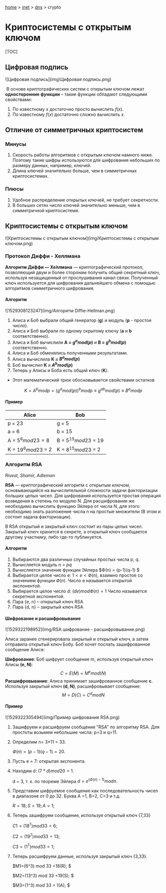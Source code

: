 <script type="text/x-mathjax-config">MathJax.Hub.Config({tex2jax: {inlineMath: [['$','$']]}});</script><script src='https://cdnjs.cloudflare.com/ajax/libs/mathjax/2.7.5/MathJax.js?config=TeX-MML-AM_CHTML' async></script>
[home](../../../) > [inet](../../) > [dns](../) > crypto

# Криптосистемы с открытым ключом

[TOC]

## Цифровая подпись

![Цифровая подпись](img\Цифровая подпись.png)

​	В основе криптографических систем с открытым ключом лежат **односторонние функции** – такие функции обладают следующими свойствами:

1. По известному $x$ достаточно просто вычислить $f(x)$.
2. По известному $f(x)$ достаточно сложно вычислить $x$.

## Отличие от симметричных криптосистем

### Минусы

1. Скорость работы алгоритмов с открытым ключом намного ниже. Поэтому такие шифры используются для шифрования небольших по размеру данных, например, ключей. 
2. Длина ключей значительно больше, чем в симметричных криптосистемах. 

### Плюсы

1. Удобное распределение открытых ключей, не требует секретности. 
2. В больших сетях число ключей значительно меньше, чем в симметричной криптосистеме.

## Криптосистемы с открытым ключом

![Криптосистемы с открытым ключом](img/Криптосистемы с открытым ключом.png)

### Протокол Диффи - Хеллмана

__Алгоритм Ди́ффи — Хе́ллмана__ — криптографический протокол, позволяющий двум и более сторонам получить общий секретный ключ, используя незащищенный от прослушивания канал связи. Полученный ключ используется для шифрования дальнейшего обмена с помощью алгоритмов симметричного шифрования. 

#### Алгоритм

![1529308123247](img/Алгоритм Diffie-Hellman.png)

1. Алиса и Боб выбрали общий генератор (**g**) и модуль (**p** - простое число).
2. Алиса и Боб выбрали по одному скрытому ключу (**a** и **b** соответственно).
3. Алиса и Боб вычислили **A = $g^a mod(p)$** и **B = $g^b mod(p)$** соответственно.
4. Алиса и Боб обменялись полученными результатами.
5. Алиса вычислила **K = $B^a mod(p)$**
6. Боб вычислил **K = $A^b mod(p)$**
7. Теперь у Алисы и Боба есть общий ключ (**K**).

* Этот математический трюк обосновывается свойствами остатков

$$
K = A^b mod p = (g^a mod(p))^bmodp ≡ g^{ab} mod(p) ≡ B^amodp
$$

#### Пример

| Alice                 | Bob                      |
| --------------------- | ------------------------ |
| p = 23                | g = 5                    |
| a = 6                 | b = 15                   |
| A = $5^6 mod 23 = 8$  | B = $5^{15} mod 23$ = 19 |
| K = $19^6 mod 23$ = 2 | K = $8^{15} mod 23$ = 2  |

### Алгоритм RSA

*Rivest, Shamir, Adleman*

__RSA__ — криптографический алгоритм с открытым ключом, основывающийся на вычислительной сложности задачи факторизации больших целых чисел. Для шифрования используется простая операция возведения в степень по модулю N. Для расшифрования же необходимо вычислить функцию Эйлера от числа N, для этого необходимо знать разложение числа n на простые множители (В этом и состоит задача факторизации). 

В RSA открытый и закрытый ключ состоит из пары целых чисел. Закрытый ключ хранится в секрете, а открытый ключ сообщается другому участнику, либо где-то публикуется. 

#### Алгоритм

1. Выбираются два различных случайных простых числа p, q. 
2. Вычисляется модуль n = $pq$
3. Вычисляется значение функции Эйлера $Ф(n) = (p-1)(q-1) $
4. Выбирается целое число e: $1<e<Ф(n)$, взаимно простое со значением функции $Ф(n)$. Число e называется открытой экспонентой.
5. Выбирается целое число d: $(de) mod Ф(n) = 1$ Число называется секретной экспонентой. 
6. Пара {e, n} – открытый ключ RSA 
7. Пара {d, n} – закрытый ключ RSA 

#### Шифрование и расшифровывание

![1529322198952](img/RSA шифрование - расшифровывание.png)

Алиса заранее сгенерировала закрытый и открытый ключ, а затем отправила открытый ключ Бобу. Боб хочет послать зашифрованное сообщение Алисе: 

__Шифрование__: Боб шифрует сообщение m, используя открытый ключ Алисы __(e, N)__:
$$
C=E(M)=M^emod(N)
$$
__Расшифровывание__: Алиса принимает зашифрованное сообщение __c__. Используя закрытый ключ __(d, N)__, расшифровывает сообщение:
$$
M=D(C)=C^dmodN
$$


#### Пример

![1529322305494](img/Пример шифрования RSA.png)

1. Зашифруем и расшифруем сообщение "RSA" по алгоритму RSA. Для простоты возьмем небольшие числа: p=3 и q=11. 

2. Определим n= 3*11 = 33.

   $Ф(n) = (p-1)(q-1)=20$. 

3. Пусть e = 7: открытая экспонента.

4. Находим d: $(7*d) mod 20 = 1$.

   d = 3, т. к. по теореме Эйлера $d = e ^{(Ф(n)-1)} mod n$. 

5. Представим шифруемое сообщение как последовательность чисел в диапазоне от 0 до 32. Буква А =1, В=2, С=3 и т.д. 

   $R = 18; S = 19; A = 1;$

6. Теперь зашифруем сообщение, используя открытый ключ {7,33} 

   $C1 = (18^7) mod 33 = 6;$

   $C2 = (19^7) mod 33 = 13;$

   $C3 = (1^7) mod 33 = 1;$

7. Теперь расшифруем данные, используя закрытый ключ {3,33}. 

   $M1=(6^3) mod 33 =18(R); $

   $M2=(13^3) mod 33 =19(S); $

   $M3=(1^3) mod 33 = 1(A); $
